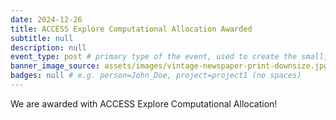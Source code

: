 ```yaml
---
date: 2024-12-26
title: ACCESS Explore Computational Allocation Awarded
subtitle: null
description: null
event_type: post # primary type of the event, used to create the small, colored post callout
banner_image_source: assets/images/vintage-newspaper-print-downsize.jpg 
badges: null # e.g. person=John_Doe, project=project1 (no spaces)
---
```


We are awarded with ACCESS Explore Computational Allocation!